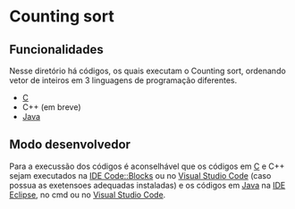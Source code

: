 # Counting sort
<!-- 
## Funcionamento
-->

## Funcionalidades
Nesse diretório há códigos, os quais executam o Counting sort, ordenando vetor de inteiros em 3 linguagens de programação diferentes.

- [C](counting.c)
- C++ (em breve)
- [Java](counting.java)

## Modo desenvolvedor
Para a execussão dos códigos é aconselhável que os códigos em [C](counting.c) e C++ sejam executados na [IDE Code::Blocks](https://www.codeblocks.org/) ou no [Visual Studio Code](https://code.visualstudio.com/) (caso possua as exetensoes adequadas instaladas) e os códigos em [Java](counting.java) na [IDE Eclipse](https://www.eclipse.org/), no cmd ou no [Visual Studio Code](https://code.visualstudio.com/).

